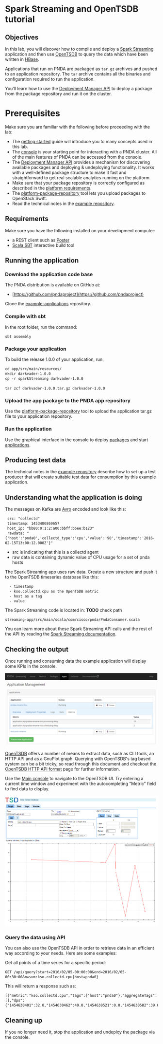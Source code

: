# Spark Streaming and OpenTSDB tutorial

## Objectives

In this lab, you will discover how to compile and deploy a [Spark Streaming](https://github.com/pndaproject/example-applications/tree/master/kafka-spark-opentsdb) application and then use [OpenTSDB](../timeseries/opentsdb.md) to query the data which have been written in [HBase](https://hbase.apache.org/).

Applications that run on PNDA are packaged as `tar.gz` archives and pushed to an application repository. The `tar` archive contains all the binaries and configuration required to run the application. 

You'll learn how to use the [Deployment Manager API](https://github.com/pndaproject/platform-deployment-manager) to deploy a  package from the package repository and run it on the cluster.

# Prerequisites

Make sure you are familiar with the following before proceeding with the lab:

- The [getting started](../gettingstarted/README.md) guide will introduce you to many concepts used in this lab.
- The [console](../console/README.md) is your starting point for interacting with a PNDA cluster. All of the main features of PNDA can be accessed from the console.
- The [Deployment Manager API](https://github.com/pndaproject/platform-deployment-manager) provides a mechanism for discovering available packages and deploying & undeploying functionality. It works with a well-defined package structure to make it fast and straightforward to get real scalable analytics running on the platform.
- Make sure that your package repository is correctly configured as described in the [platform requirements](../provisioning/platform_requirements.md).
- The [platform-package-repository](https://github.com/pndaproject/platform-package-repository) tool lets you upload packages to OpenStack Swift. 
- Read the technical notes in the [example repository](https://github.com/pndaproject/example-applications/tree/master/kafka-spark-opentsdb).



## Requirements

Make sure you have the following installed on your development computer: 

- a REST client such as [Poster](https://addons.mozilla.org/en-US/firefox/addon/poster/)
- [Scala SBT](http://www.scala-sbt.org) interactive build tool

## Running the application

### Download the application code base

The PNDA distribution is available on GitHub at:

 * [https://github.com/pndaproject](https://github.com/pndaproject)

Clone the [example-applications](https://github.com/pndaproject/example-applications/tree/master/kafka-spark-opentsdb) repository. 

### Compile with sbt

In the root folder, run the command:
```
sbt assembly
```

### Package your application

To build the release 1.0.0 of your application, run:

```
cd app/src/main/resources/
mkdir darkvader-1.0.0
cp -r sparkStreaming darkvader-1.0.0

tar zcf darkvader-1.0.0.tar.gz darkvader-1.0.0
```

### Upload the app package to the PNDA app repository

Use the [platform-package-repository](https://github.com/pndaproject/platform-package-repository) tool to upload the application tar.gz file to your application repository.

### Run the application

Use the graphical interface in the console to deploy [packages](../console/packages.md) and start [applications](../console/applications.md). 

## Producing test data

The technical notes in the [example repository](https://github.com/pndaproject/example-applications/tree/master/kafka-spark-opentsdb) describe how to set up a test producer that will create suitable test data for consumption by this example application.

## Understanding what the application is doing

The messages on Kafka are [Avro](https://avro.apache.org/docs/current/) encoded and look like this:
``` 
 src: "collectd"
 timestamp: 1453480869657
 host_ip: "bb80:0:1:2:a00:bbff:bbee:b123"
 rawdata: "{'host':'pnda0','collectd_type':'cpu','value':'90','timestamp':'2016-02-15T13:00:12.000Z'}"
```
 - src is indicating that this is a collectd agent
 - raw data is containing dynamic value of CPU usage for a set of pnda hosts


The Spark Streaming app uses raw data. Create a new structure and push it to the OpenTSDB timeseries database like this:
```
  - timestamp
  - kso.collectd.cpu as the OpenTSDB metric
  - host as a tag
  - value
```

The Spark Streaming code is located in: **TODO** check path
```
streaming-app/src/main/scala/com/cisco/pnda/PndaConsumer.scala
```
You can learn more about these Spark Streaming API calls and the rest of the API by reading the [Spark Streaming documentation](http://spark.apache.org/docs/1.3.0/streaming-programming-guide.html).


## Checking the output

Once running and consuming data the example application will display some KPIs in the console.

![](../images/kso-summary.png)

[OpenTSDB](../timeseries/opentsdb.md) offers a number of means to extract data, such as CLI tools, an HTTP API and as a GnuPlot graph. Querying with OpenTSDB's tag based system can be a bit tricky, so read through this document and checkout the [OpenTSDB HTTP API format](thttp://opentsdb.net/docs/build/html/user_guide/query/index.html) page for further information.

Use the [Main console](../console/README.md) to navigate to the OpenTSDB UI. Try entering a current time window and experiment with the autocompleting "Metric" field to find data to display.

![](../images/kso-tsd.png)


### Query the data using API

You can also use the OpenTSDB API in order to retrieve data in an efficient way according to your needs. Here are some examples:

Get all points of a time series for a specific period:
```
GET /api/query?start=2016/02/05-00:00:00&end=2016/02/05-00:30:00&m=sum:kso.collectd.cpu{host=pnda0}
```
This will return a response such as:
```
[{"metric":"kso.collectd.cpu","tags":{"host":"pnda0"},"aggregateTags":[],"dps":{"1454630401":32.0,"1454630462":49.0,"1454630521":0.0,"1454630582":39.0,"1454630642":13.0,"1454630701":9.0,"1454630762":11.0,"1454630821":6.0,"1454630882":69.0,"1454630942":29.0,"1454631001":27.0,"1454631062":77.0,"1454631121":73.0,"1454631182":12.0,"1454631241":2.0,"1454631302":5.0,"1454631362":48.0,"1454631421":14.0,"1454631482":46.0,"1454631541":93.0,"1454631602":75.0,"1454631661":3.0,"1454631722":26.0,"1454631781":33.0,"1454631842":9.0,"1454631901":67.0,"1454631962":55.0,"1454632021":90.0,"1454632082":10.0,"1454632141":64.0}}]
```

## Cleaning up

If you no longer need it, stop the application and undeploy the package via the console.
